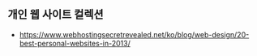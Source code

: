 ## 개인 웹 사이트 컬렉션
- https://www.webhostingsecretrevealed.net/ko/blog/web-design/20-best-personal-websites-in-2013/
